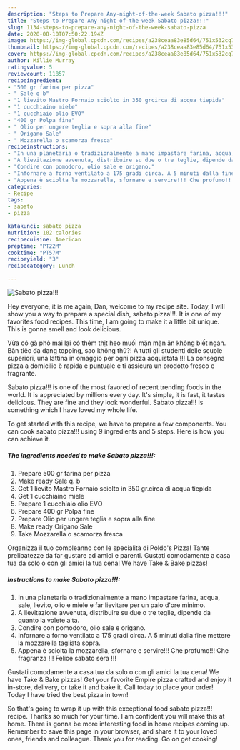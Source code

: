 ```yaml
---
description: "Steps to Prepare Any-night-of-the-week Sabato pizza!!!"
title: "Steps to Prepare Any-night-of-the-week Sabato pizza!!!"
slug: 1134-steps-to-prepare-any-night-of-the-week-sabato-pizza
date: 2020-08-10T07:50:22.194Z
image: https://img-global.cpcdn.com/recipes/a238ceaa83e85d64/751x532cq70/sabato-pizza-recipe-main-photo.jpg
thumbnail: https://img-global.cpcdn.com/recipes/a238ceaa83e85d64/751x532cq70/sabato-pizza-recipe-main-photo.jpg
cover: https://img-global.cpcdn.com/recipes/a238ceaa83e85d64/751x532cq70/sabato-pizza-recipe-main-photo.jpg
author: Millie Murray
ratingvalue: 5
reviewcount: 11857
recipeingredient:
- "500 gr farina per pizza"
- " Sale q b"
- "1 lievito Mastro Fornaio sciolto in 350 grcirca di acqua tiepida"
- "1 cucchiaino miele"
- "1 cucchiaio olio EVO"
- "400 gr Polpa fine"
- " Olio per ungere teglia e sopra alla fine"
- " Origano Sale"
- " Mozzarella o scamorza fresca"
recipeinstructions:
- "In una planetaria o tradizionalmente a mano impastare farina, acqua, sale, lievito, olio e miele e far lievitare per un paio d&#39;ore minimo."
- "A lievitazione avvenuta, distribuire su due o tre teglie, dipende da quanto la volete alta."
- "Condire con pomodoro, olio sale e origano."
- "Infornare a forno ventilato a 175 gradi circa. A 5 minuti dalla fine mettere la mozzarella tagliata sopra."
- "Appena è sciolta la mozzarella, sfornare e servire!!! Che profumo!!! Che fragranza !!! Felice sabato sera !!!"
categories:
- Recipe
tags:
- sabato
- pizza

katakunci: sabato pizza 
nutrition: 102 calories
recipecuisine: American
preptime: "PT22M"
cooktime: "PT57M"
recipeyield: "3"
recipecategory: Lunch

---
```



![Sabato pizza!!!](https://img-global.cpcdn.com/recipes/a238ceaa83e85d64/751x532cq70/sabato-pizza-recipe-main-photo.jpg)

Hey everyone, it is me again, Dan, welcome to my recipe site. Today, I will show you a way to prepare a special dish, sabato pizza!!!. It is one of my favorites food recipes. This time, I am going to make it a little bit unique. This is gonna smell and look delicious.

Vừa có gà phô mai lại có thêm thịt heo muối mặn mặn ăn không biết ngán. Bàn tiệc đa dạng topping, sao không thử?! A tutti gli studenti delle scuole superiori, una lattina in omaggio per ogni pizza acquistata !!! La consegna pizza a domicilio è rapida e puntuale e ti assicura un prodotto fresco e fragrante.

Sabato pizza!!! is one of the most favored of recent trending foods in the world. It is appreciated by millions every day. It's simple, it is fast, it tastes delicious. They are fine and they look wonderful. Sabato pizza!!! is something which I have loved my whole life.


To get started with this recipe, we have to prepare a few components. You can cook sabato pizza!!! using 9 ingredients and 5 steps. Here is how you can achieve it.

<!--inarticleads1-->

##### The ingredients needed to make Sabato pizza!!!:

1. Prepare 500 gr farina per pizza
1. Make ready  Sale q. b
1. Get 1 lievito Mastro Fornaio sciolto in 350 gr.circa di acqua tiepida
1. Get 1 cucchiaino miele
1. Prepare 1 cucchiaio olio EVO
1. Prepare 400 gr Polpa fine
1. Prepare  Olio per ungere teglia e sopra alla fine
1. Make ready  Origano Sale
1. Take  Mozzarella o scamorza fresca


Organizza il tuo compleanno con le specialità di Poldo&#39;s Pizza! Tante prelibatezze da far gustare ad amici e parenti. Gustati comodamente a casa tua da solo o con gli amici la tua cena! We have Take &amp; Bake pizzas! 

<!--inarticleads2-->

##### Instructions to make Sabato pizza!!!:

1. In una planetaria o tradizionalmente a mano impastare farina, acqua, sale, lievito, olio e miele e far lievitare per un paio d&#39;ore minimo.
1. A lievitazione avvenuta, distribuire su due o tre teglie, dipende da quanto la volete alta.
1. Condire con pomodoro, olio sale e origano.
1. Infornare a forno ventilato a 175 gradi circa. A 5 minuti dalla fine mettere la mozzarella tagliata sopra.
1. Appena è sciolta la mozzarella, sfornare e servire!!! Che profumo!!! Che fragranza !!! Felice sabato sera !!!


Gustati comodamente a casa tua da solo o con gli amici la tua cena! We have Take &amp; Bake pizzas! Get your favorite Empire pizza crafted and enjoy it in-store, delivery, or take it and bake it. Call today to place your order! Today I have tried the best pizza in town! 

So that's going to wrap it up with this exceptional food sabato pizza!!! recipe. Thanks so much for your time. I am confident you will make this at home. There is gonna be more interesting food in home recipes coming up. Remember to save this page in your browser, and share it to your loved ones, friends and colleague. Thank you for reading. Go on get cooking!
